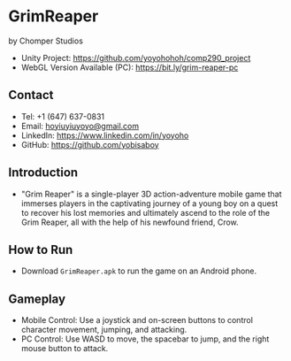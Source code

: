 # GrimReaper
by Chomper Studios
- Unity Project: https://github.com/yoyohohoh/comp290_project
- WebGL Version Available (PC): https://bit.ly/grim-reaper-pc

## Contact
- Tel: +1 (647) 637-0831
- Email: hoyiuyiuyoyo@gmail.com
- LinkedIn: https://www.linkedin.com/in/yoyoho
- GitHub: https://github.com/yobisaboy

## Introduction
- "Grim Reaper" is a single-player 3D action-adventure mobile game that immerses players in the captivating journey of a young boy on a quest to recover his lost memories and ultimately ascend to the role of the Grim Reaper, all with the help of his newfound friend, Crow. 

## How to Run
- Download `GrimReaper.apk` to run the game on an Android phone.

## Gameplay
- Mobile Control: Use a joystick and on-screen buttons to control character movement, jumping, and attacking.
- PC Control: Use WASD to move, the spacebar to jump, and the right mouse button to attack.
